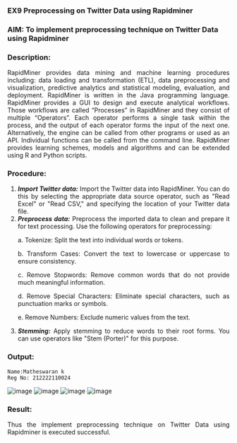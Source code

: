 ### EX9 Preprocessing on Twitter Data using Rapidminer
### AIM: To implement preprocessing technique on Twitter Data using Rapidminer
### Description: 
<div align = "justify">
RapidMiner provides data mining and machine learning procedures including: data loading and transformation (ETL), data preprocessing and visualization, 
predictive analytics and statistical modeling, evaluation, and deployment. RapidMiner is written in the Java programming language. 
RapidMiner provides a GUI to design and execute analytical workflows. Those workflows are called “Processes” in RapidMiner and they consist of multiple “Operators”. 
Each operator performs a single task within the process, and the output of each operator forms the input of the next one. Alternatively, the engine can be called from 
other programs or used as an API. Individual functions can be called from the command line. 
RapidMiner provides learning schemes, models and algorithms and can be extended using R and Python scripts.

### Procedure:
1) ***Import Twitter data:*** Import the Twitter data into RapidMiner. You can do this by selecting the appropriate
data source operator, such as "Read Excel" or "Read CSV," and specifying the location of your Twitter data
file.
2) ***Preprocess data:*** Preprocess the imported data to clean and prepare it for text processing. Use the following
operators for preprocessing:
    <p>a. Tokenize: Split the text into individual words or tokens.
    <p>b. Transform Cases: Convert the text to lowercase or uppercase to ensure consistency.
    <p>c. Remove Stopwords: Remove common words that do not provide much meaningful information.
    <p>d. Remove Special Characters: Eliminate special characters, such as punctuation marks or symbols.
    <p>e. Remove Numbers: Exclude numeric values from the text.
3) ***Stemming:*** Apply stemming to reduce words to their root forms. You can use operators like "Stem (Porter)"
for this purpose.


### Output:
```
Name:Matheswaran k
Reg No: 212222110024
```
![image](https://github.com/mathes6112004/WDM_EXP9/assets/119477782/9b413b10-d000-4f0d-927c-fbabc1e8ce0b)
![image](https://github.com/mathes6112004/WDM_EXP9/assets/119477782/02f16014-0b98-466a-8da9-185355487e40)
![image](https://github.com/mathes6112004/WDM_EXP9/assets/119477782/2f17856a-2d78-4218-a76a-aa55b33469de)
![image](https://github.com/mathes6112004/WDM_EXP9/assets/119477782/4ae341ac-aea7-45da-b921-f570b5424339)

### Result:
Thus the implement preprocessing technique on Twitter Data using Rapidminer is executed successful.
